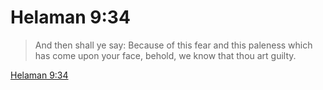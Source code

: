 # Helaman 9:34

> And then shall ye say: Because of this fear and this paleness which has come upon your face, behold, we know that thou art guilty.

[Helaman 9:34](https://www.churchofjesuschrist.org/study/scriptures/bofm/hel/9?lang=eng&id=p34#p34)


